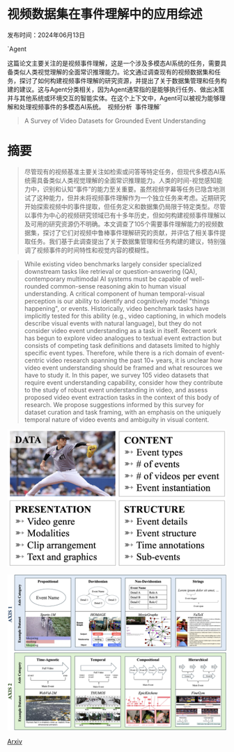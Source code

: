 # 视频数据集在事件理解中的应用综述

发布时间：2024年06月13日

`Agent

这篇论文主要关注的是视频事件理解，这是一个涉及多模态AI系统的任务，需要具备类似人类视觉理解的全面常识推理能力。论文通过调查现有的视频数据集和任务，探讨了如何构建视频事件理解的研究资源，并提出了关于数据集管理和任务构建的建议。这与Agent分类相关，因为Agent通常指的是能够执行任务、做出决策并与其他系统或环境交互的智能实体。在这个上下文中，Agent可以被视为能够理解和处理视频事件的多模态AI系统。` `视频分析` `事件理解`

> A Survey of Video Datasets for Grounded Event Understanding

# 摘要

> 尽管现有的视频基准主要关注如检索或问答等特定任务，但现代多模态AI系统需具备类似人类视觉理解的全面常识推理能力。人类的时间-视觉感知能力中，识别和认知“事件”的能力至关重要。虽然视频字幕等任务已隐含地测试了这种能力，但并未将视频事件理解作为一个独立任务来考虑。近期研究开始探索视频中的事件提取，但任务定义和数据集仍局限于特定类型。尽管以事件为中心的视频研究领域已有十多年历史，但如何构建视频事件理解以及可用的研究资源仍不明确。本文调查了105个需要事件理解能力的视频数据集，探讨了它们对视频中鲁棒事件理解研究的贡献，并评估了相关事件提取任务。我们基于此调查提出了关于数据集管理和任务构建的建议，特别强调了视频事件的时间特性和视觉内容的模糊性。

> While existing video benchmarks largely consider specialized downstream tasks like retrieval or question-answering (QA), contemporary multimodal AI systems must be capable of well-rounded common-sense reasoning akin to human visual understanding. A critical component of human temporal-visual perception is our ability to identify and cognitively model "things happening", or events. Historically, video benchmark tasks have implicitly tested for this ability (e.g., video captioning, in which models describe visual events with natural language), but they do not consider video event understanding as a task in itself. Recent work has begun to explore video analogues to textual event extraction but consists of competing task definitions and datasets limited to highly specific event types. Therefore, while there is a rich domain of event-centric video research spanning the past 10+ years, it is unclear how video event understanding should be framed and what resources we have to study it. In this paper, we survey 105 video datasets that require event understanding capability, consider how they contribute to the study of robust event understanding in video, and assess proposed video event extraction tasks in the context of this body of research. We propose suggestions informed by this survey for dataset curation and task framing, with an emphasis on the uniquely temporal nature of video events and ambiguity in visual content.

![视频数据集在事件理解中的应用综述](../../../paper_images/2406.09646/title-fig10.png)

![视频数据集在事件理解中的应用综述](../../../paper_images/2406.09646/event-fig5.png)

[Arxiv](https://arxiv.org/abs/2406.09646)